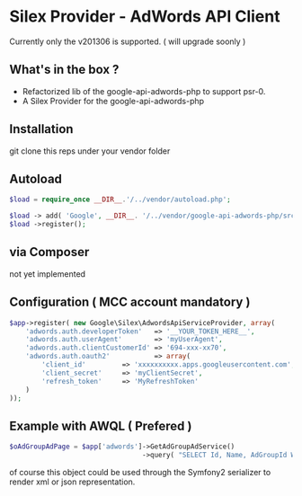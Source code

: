 Silex Provider - AdWords API Client
===================================

Currently only the v201306 is supported. ( will upgrade soonly )

What's in the box ?
-------------------
 - Refactorized lib of the google-api-adwords-php to support psr-0. 
 - A Silex Provider for the google-api-adwords-php

Installation
------------
git clone this reps under your vendor folder 

Autoload
--------

```php
$load = require_once __DIR__.'/../vendor/autoload.php';

$load -> add( 'Google', __DIR__. '/../vendor/google-api-adwords-php/src/'  );
$load ->register();
```
via Composer
------------
not yet implemented


Configuration ( MCC account mandatory ) 
---------------------------------------

```php
$app->register( new Google\Silex\AdwordsApiServiceProvider, array(
	'adwords.auth.developerToken' 	=> '__YOUR_TOKEN_HERE__',
	'adwords.auth.userAgent'	  	=> 'myUserAgent',
	'adwords.auth.clientCustomerId'	=> '694-xxx-xx70',
	'adwords.auth.oauth2'			=> array(
		'client_id' 		=> 'xxxxxxxxxx.apps.googleusercontent.com',
		'client_secret' 	=> 'myClientSecret',
		'refresh_token'		=> 'MyRefreshToken'
	)
));
```

Example with AWQL ( Prefered )
------------------------------

```php
$oAdGroupAdPage = $app['adwords']->GetAdGroupAdService()
								 ->query( "SELECT Id, Name, AdGroupId WHERE Id IN [ 3333333, 33333222, 33323232, 323234435 ]" );
```
of course this object could be used through the Symfony2 serializer to render xml or json representation. 